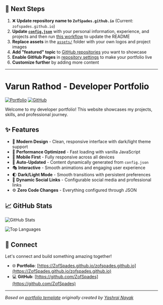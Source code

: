 ## 🚀 Next Steps

1. ❌ **Update repository name to `ZofSpades.github.io`** (Current: `zofspades.github.io`)
2. **Update [`config.json`](https://github.com/ZofSpades/zofspades.github.io/blob/main/config.json)** with your personal information, experience, and projects and then run [this workflow](https://github.com/ZofSpades/zofspades.github.io/actions/workflows/update-readme.yml) to update the README
3. **Replace assets** in the [`assets/`](https://github.com/ZofSpades/zofspades.github.io/tree/main/assets/) folder with your own logos and project images
4. **Add "featured" topic** to [GitHub repositories](https://github.com/ZofSpades?tab=repositories) you want to showcase
5. **Enable GitHub Pages** in [repository settings](https://github.com/ZofSpades/zofspades.github.io/settings/pages) to make your portfolio live
6. **Customize further** by adding more content

---

# Varun Rathod - Developer Portfolio

<div align="left">
  
[![Portfolio](https://img.shields.io/badge/🌐_Visit_Portfolio-Live-brightgreen?style=for-the-badge)](https://ZofSpades.github.io/zofspades.github.io)
[![GitHub](https://img.shields.io/badge/GitHub-Profile-181717?style=for-the-badge&logo=github)](https://github.com/ZofSpades)

</div>

Welcome to my developer portfolio! This website showcases my projects, skills, and professional journey.

## ✨ Features

- 🎨 **Modern Design** - Clean, responsive interface with dark/light theme support
- 🚀 **Performance Optimized** - Fast loading with vanilla JavaScript
- 📱 **Mobile First** - Fully responsive across all devices
- 🔄 **Auto-Updated** - Content dynamically generated from `config.json`
- 🎭 **Interactive** - Smooth animations and engaging user experience
- 🌓 **Dark/Light Mode** - Smooth transitions with persistent preferences
- 🔗 **Dynamic Social Links** - Configurable social media and professional links
- ⚙️ **Zero Code Changes** - Everything configured through JSON

## 📈 GitHub Stats

<div align="left">

![GitHub Stats](https://github-readme-stats.vercel.app/api?username=ZofSpades&theme=dark&hide_border=true&include_all_commits=true&count_private=true)

![Top Languages](https://github-readme-stats.vercel.app/api/top-langs/?username=ZofSpades&theme=dark&hide_border=true&include_all_commits=true&count_private=true&layout=compact)

</div>

## 🤝 Connect

Let's connect and build something amazing together!

- 🌐 **Portfolio**: [https://ZofSpades.github.io/zofspades.github.io](https://ZofSpades.github.io/zofspades.github.io)
- 💻 **GitHub**: [https://github.com/ZofSpades](https://github.com/ZofSpades)

---

*Based on [portfolio template](https://github.com/yashrajnayak/developer-portfolio) originally created by [Yashraj Nayak](https://github.com/yashrajnayak)*